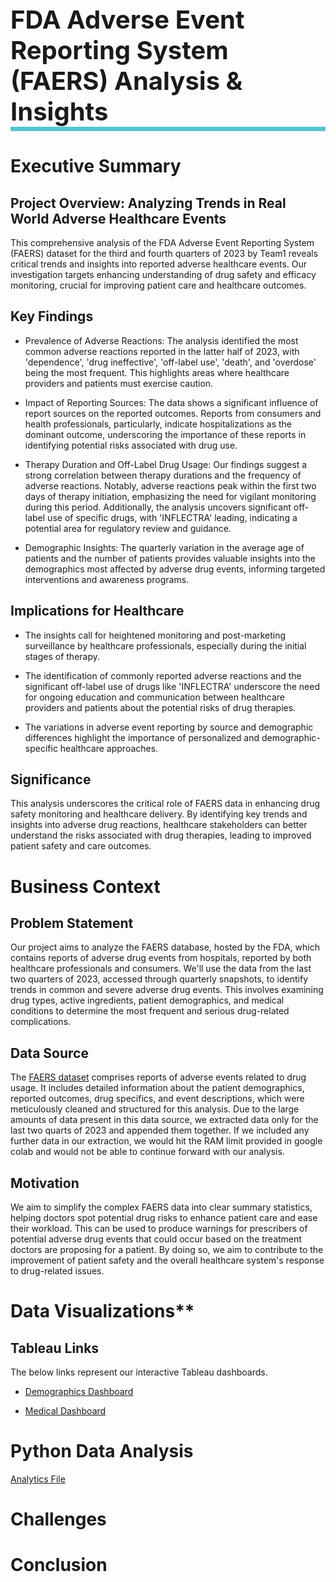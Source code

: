 <h1 style="font-size: 40px; border-bottom: 7px solid #57c4d0">FDA Adverse Event Reporting System (FAERS) Analysis & Insights</h1>

# **Executive Summary**

## Project Overview: Analyzing Trends in Real World Adverse Healthcare Events


This comprehensive analysis of the FDA Adverse Event Reporting System (FAERS) dataset for the third and fourth quarters of 2023 by Team1 reveals critical trends and insights into reported adverse healthcare events. Our investigation targets enhancing understanding of drug safety and efficacy monitoring, crucial for improving patient care and healthcare outcomes.

## Key Findings

 * Prevalence of Adverse Reactions: The analysis identified the most common adverse reactions reported in the latter half of 2023, with 'dependence', 'drug ineffective', 'off-label use', 'death', and 'overdose' being the most frequent. This highlights areas where healthcare providers and patients must exercise caution.

* Impact of Reporting Sources: The data shows a significant influence of report sources on the reported outcomes. Reports from consumers and health professionals, particularly, indicate hospitalizations as the dominant outcome, underscoring the importance of these reports in identifying potential risks associated with drug use.

* Therapy Duration and Off-Label Drug Usage: Our findings suggest a strong correlation between therapy durations and the frequency of adverse reactions. Notably, adverse reactions peak within the first two days of therapy initiation, emphasizing the need for vigilant monitoring during this period. Additionally, the analysis uncovers significant off-label use of specific drugs, with 'INFLECTRA' leading, indicating a potential area for regulatory review and guidance.

* Demographic Insights: The quarterly variation in the average age of patients and the number of patients provides valuable insights into the demographics most affected by adverse drug events, informing targeted interventions and awareness programs.

## Implications for Healthcare

* The insights call for heightened monitoring and post-marketing surveillance by healthcare professionals, especially during the initial stages of therapy.

* The identification of commonly reported adverse reactions and the significant off-label use of drugs like 'INFLECTRA' underscore the need for ongoing education and communication between healthcare providers and patients about the potential risks of drug therapies.

* The variations in adverse event reporting by source and demographic differences highlight the importance of personalized and demographic-specific healthcare approaches.

## Significance

This analysis underscores the critical role of FAERS data in enhancing drug safety monitoring and healthcare delivery. By identifying key trends and insights into adverse drug reactions, healthcare stakeholders can better understand the risks associated with drug therapies, leading to improved patient safety and care outcomes.

# **Business Context**


## Problem Statement

Our project aims to analyze the FAERS database, hosted by the FDA, which contains reports of adverse drug events from hospitals, reported by both healthcare professionals and consumers. We'll use the data from the last two quarters of 2023, accessed through quarterly snapshots, to identify trends in common and severe adverse drug events. This involves examining drug types, active ingredients, patient demographics, and medical conditions to determine the most frequent and serious drug-related complications.

## Data Source

The [FAERS dataset](https://www.fda.gov/drugs/questions-and-answers-fdas-adverse-event-reporting-system-faers/fda-adverse-event-reporting-system-faers-public-dashboard) comprises reports of adverse events related to drug usage. It includes detailed information about the patient demographics, reported outcomes, drug specifics, and event descriptions, which were meticulously cleaned and structured for this analysis. Due to the large amounts of data present in this data source, we extracted data only for the last two quarts of 2023 and appended them together. If we included any further data in our extraction, we would hit the RAM limit provided in google colab and would not be able to continue forward with our analysis. 

## Motivation

We aim to simplify the complex FAERS data into clear summary statistics, helping doctors spot potential drug risks to enhance patient care and ease their workload. This can be used to produce warnings for prescribers of potential adverse drug events that could occur based on the treatment doctors are proposing for a patient. By doing so, we aim to contribute to the improvement of patient safety and the overall healthcare system's response to drug-related issues.

# Data Visualizations**

## Tableau Links

The below links represent our interactive Tableau  dashboards. 


* [Demographics Dashboard](https://public.tableau.com/views/FAERS-Tableau-Dashboard-Team1/DemographicResponses?:language=en-US&publish=yes&:sid=&:display_count=n&:origin=viz_share_link)

* [Medical Dashboard](https://public.tableau.com/views/FAERS-Tableau-Dashboard-Team1/MedicalResponses?:language=en-US&publish=yes&:sid=&:display_count=n&:origin=viz_share_link)

# **Python Data Analysis**

[Analytics File](Team1_FAERS_Analytics.ipynb)

# **Challenges**

# **Conclusion**
